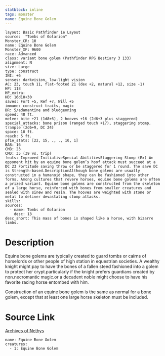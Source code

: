 ```yaml
---
statblock: inline
tags: monster
name: Equine Bone Golem
---
```

```statblock
layout: Basic Pathfinder 1e Layout
source:  "Tombs of Golarion"
Monster_CR: 10
name: Equine Bone Golem
Monster_XP: 9600
race: Advanced
class: variant bone golem (Pathfinder RPG Bestiary 3 133)
alignment: N
size: Large
type: construct
INI: +6
senses: darkvision, low-light vision
AC: 23, touch 11, flat-footed 21 (dex +2, natural +12, size -1)
HP: 118
HP_extra: 
HD: 16d10+30
saves: Fort +5, Ref +7, Will +5
immune: construct traits, magic
DR: 5/adamantine and bludgeoning
speed: 40 ft.
melee: bite +21 (1d8+6), 2 hooves +16 (2d6+3 plus staggered)
special_attacks: bone prison (ranged touch +17), staggering stomp, trample (2d6+9, DC 24)
space: 10 ft.
reach: 5 ft.
pf1e_stats: [22, 15, ., ., 10, 1]
BAB: 16
CMB: 23
CMD: 35 (39 vs. trip)
feats: Improved InitiativeSpecial AbilitiesStaggering Stomp (Ex) An opponent hit by an equine bone golem’s hoof attack must succeed at a DC 23 Fortitude saving throw or be staggered for 1 round. The save DC is Strength-based.DescriptionAlthough bone golems are usually constructed in a humanoid shape, they can be fashioned into other forms. Among cultures that revere horses, equine bone golems are often a prized variant. Equine bone golems are constructed from the skeleton of a large horse, reinforced with bones from smaller creatures and sealed with sinew and resin. The hooves are weighted with stone or metal to deliver devastating stomp attacks.
skills: 
sources:
  - name: Tombs of Golarion
    desc: 13
desc_short: This mass of bones is shaped like a horse, with bizarre limbs.
```
# Description
 Equine bone golems are typically created to guard tombs or cairns of horselords or other people of high station in equestrian societies. A wealthy knight might pay to have the bones of a fallen steed fashioned into a golem to protect her crypt.particularly if the knight prefers guardians created by non.necromantic magic.or a decadent noble might choose to have his favorite racing horse entombed with him.

 Construction of an equine bone golem is the same as normal for a bone golem, except that at least one large horse skeleton must be included.
# Source Link
[Archives of Nethys](https://aonprd.com/MonsterDisplay.aspx?ItemName=Equine%20Bone%20Golem)
```encounter-table
name: Equine Bone Golem
creatures:
  - 1: Equine Bone Golem
```
